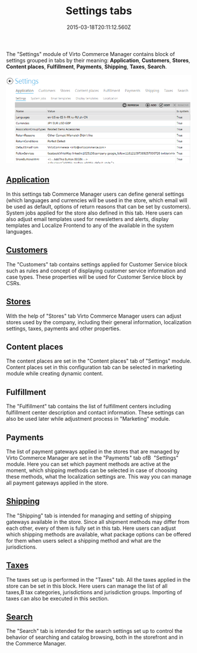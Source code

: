 ﻿---
title: Settings tabs
description: Settings tabs
layout: docs
date: 2015-03-18T20:11:12.560Z
priority: 1
---
The "Settings" module of Virto Commerce Manager contains block of settings grouped in tabs by their meaning: **Application**, **Customers**, **Stores**, **Content places**, **Fulfillment**, **Payments**, **Shipping**, **Taxes**, **Search**.

<img src="../../../assets/images/docs/image2014-2-3_14_53_4.png" />

## [Application](docs/old-versions/vc113userguide/settings/application-settings)

In this settings tab Commerce Manager users can define general settings (which languages and currencies will be used in the store, which email will be used as default, options of return reasons that can be set by customers). System jobs applied for the store also defined in this tab. Here users can also adjust email templates used for newsletters and alerts, display templates and Localize Frontend to any of the available in the system languages.

## [Customers](docs/old-versions/vc113userguide/settings/customer-profile-attributes)

The "Customers" tab contains settings applied for Customer Service block such as rules and concept of displaying customer service information and case types. These properties will be used for Customer Service block by CSRs.

## [Stores](docs/old-versions/vc113userguide/settings/stores)

With the help of "Stores" tab Virto Commerce Manager users can adjust stores used by the company, including their general information, localization settings, taxes, payments and other properties.

## Content places

The content places are set in the "Content places" tab of "Settings" module. Content places set in this configuration tab can be selected in marketing module while creating dynamic content.

## Fulfillment

The "Fulfillment" tab contains the list of fulfillment centers including fulfillment center description and contact information. These settings can also be used later while adjustment process in "Marketing" module.

## Payments

The list of payment gateways applied in the stores that are managed by Virto Commerce Manager are set in the "Payments" tab ofВ  "Settings" module. Here you can set which payment methods are active at the moment, which shipping methods can be selected in case of choosing these methods, what the localization settings are. This way you can manage all payment gateways applied in the store.

## [Shipping](docs/old-versions/vc113userguide/settings/shipping)

The "Shipping" tab is intended for managing and setting of shipping gateways available in the store. Since all shipment methods may differ from each other, every of them is fully set in this tab. Here users can adjust which shipping methods are available, what package options can be offered for them when users select a shipping method and what are the jurisdictions.

## [Taxes](docs/old-versions/vc113userguide/settings/taxes)

The taxes set up is performed in the "Taxes" tab. All the taxes applied in the store can be set in this block. Here users can manage the list of all taxes,В tax categories, jurisdictions and jurisdiction groups. Importing of taxes can also be executed in this section.

## [Search](docs/old-versions/vc113userguide/settings/search-settings)

The "Search" tab is intended for the search settings set up to control the behavior of searching and catalog browsing, both in the storefront and in the Commerce Manager.
